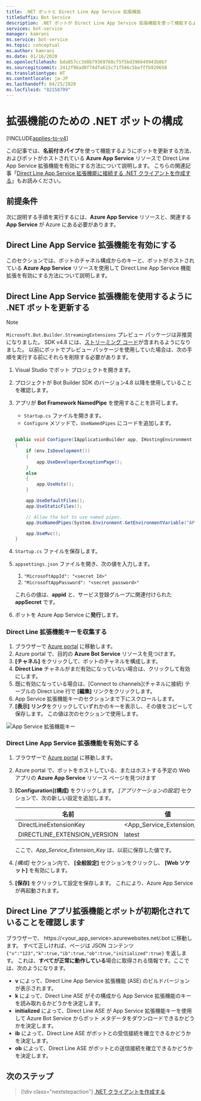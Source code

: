 ```yaml
---
title: .NET ボットと Direct Line App Service 拡張機能
titleSuffix: Bot Service
description: .NET ボットが Direct Line App Service 拡張機能を使って機能するようにする
services: bot-service
manager: kamrani
ms.service: bot-service
ms.topic: conceptual
ms.author: kamrani
ms.date: 01/16/2020
ms.openlocfilehash: bda857cc3d0b79369760cf5f5bd396649943b8b7
ms.sourcegitcommit: 2412f96ad8f74dfa615c71f566c5befffb920658
ms.translationtype: HT
ms.contentlocale: ja-JP
ms.lasthandoff: 04/25/2020
ms.locfileid: "82158799"
---
```

# <a name="configure-net-bot-for-extension"></a>拡張機能のための .NET ボットの構成

[!INCLUDE[applies-to-v4](includes/applies-to.md)]

この記事では、**名前付きパイプ**を使って機能するようにボットを更新する方法、およびボットがホストされている **Azure App Service** リソースで Direct Line App Service 拡張機能を有効にする方法について説明します。 こちらの関連記事「[Direct Line App Service 拡張機能に接続する .NET クライアントを作成する](bot-service-channel-directline-extension-net-client.md)」もお読みください。


## <a name="prerequisites"></a>前提条件

次に説明する手順を実行するには、**Azure App Service** リソースと、関連する **App Service** が Azure にある必要があります。

## <a name="enable-direct-line-app-service-extension"></a>Direct Line App Service 拡張機能を有効にする

このセクションでは、ボットのチャネル構成からのキーと、ボットがホストされている **Azure App Service** リソースを使用して Direct Line App Service 機能拡張を有効にする方法について説明します。

## <a name="update-net-bot-to-use-direct-line-app-service-extension"></a>Direct Line App Service 拡張機能を使用するように .NET ボットを更新する

> [!NOTE]   
> `Microsoft.Bot.Builder.StreamingExtensions` プレビュー パッケージは非推奨になりました。 SDK v4.8 には、[ストリーミング コード](https://github.com/microsoft/botbuilder-dotnet/tree/master/libraries/Microsoft.Bot.Builder/Streaming)が含まれるようになりました。 以前にボットでプレビュー パッケージを使用していた場合は、次の手順を実行する前にそれらを削除する必要があります。 

1. Visual Studio でボット プロジェクトを開きます。
2. プロジェクトが Bot Builder SDK のバージョン4.8 以降を使用していることを確認します。
3. アプリが **Bot Framework NamedPipe** を使用することを許可します。
    - `Startup.cs` ファイルを開きます。
    - ``Configure`` メソッドで、``UseNamedPipes`` にコードを追加します。

    ```csharp

    public void Configure(IApplicationBuilder app, IHostingEnvironment env)
    {
        if (env.IsDevelopment())
        {
            app.UseDeveloperExceptionPage();
        }
        else
        {
            app.UseHsts();
        }

        app.UseDefaultFiles();
        app.UseStaticFiles();

        // Allow the bot to use named pipes.
        app.UseNamedPipes(System.Environment.GetEnvironmentVariable("APPSETTING_WEBSITE_SITE_NAME") + ".directline");

        app.UseMvc();
    }
    ```

4. `Startup.cs` ファイルを保存します。
5. `appsettings.json` ファイルを開き、次の値を入力します。
    1. `"MicrosoftAppId": "<secret Id>"`
    2. `"MicrosoftAppPassword": "<secret password>"`

    これらの値は、**appid** と、サービス登録グループに関連付けられた **appSecret** です。

6. ボットを Azure App Service に**発行**します。

### <a name="gather-your-direct-line-extension-keys"></a>Direct Line 拡張機能キーを収集する

1. ブラウザーで [Azure portal](https://portal.azure.com/) に移動します。
1. Azure portal で、目的の **Azure Bot Service** リソースを見つけます。
1. **[チャネル]** をクリックして、ボットのチャネルを構成します。
1. **Direct Line** チャネルがまだ有効になっていない場合は、クリックして有効にします。
1. 既に有効になっている場合は、[Connect to channels]\(チャネルに接続\) テーブルの Direct Line 行で **[編集]** リンクをクリックします。
1. App Service 拡張機能キーのセクションまで下にスクロールします。
1. **[表示] リンク**をクリックしていずれかのキーを表示し、その値をコピーして保存します。 この値は次のセクションで使用します。

![App Service 拡張機能キー](./media/channels/direct-line-extension-extension-keys.png)

### <a name="enable-the-direct-line-app-service-extension"></a>Direct Line App Service 拡張機能を有効にする

1. ブラウザーで [Azure portal](https://portal.azure.com/) に移動します。
1. Azure portal で、ボットをホストしている、またはホストする予定の Web アプリの **Azure App Service** リソース ページを見つけます
1. **[Configuration]\(構成\)** をクリックします。 *[アプリケーションの設定]* セクションで、次の新しい設定を追加します。

    |名前|値|
    |---|---|
    |DirectLineExtensionKey|<App_Service_Extension_Key>|
    |DIRECTLINE_EXTENSION_VERSION|latest|

    ここで、*App_Service_Extension_Key* は、以前に保存した値です。

1. *[構成]* セクション内で、 **[全般設定]** セクションをクリックし、 **[Web ソケット]** を有効にします。
1. **[保存]** をクリックして設定を保存します。 これにより、Azure App Service が再起動されます。

## <a name="confirm-direct-line-app-extension-and-the-bot-are-initialized"></a>Direct Line アプリ拡張機能とボットが初期化されていることを確認します

ブラウザーで、 https://<your_app_service>.azurewebsites.net/.bot に移動します。
すべて正しければ、ページは JSON コンテンツ `{"v":"123","k":true,"ib":true,"ob":true,"initialized":true}` を返します。 これは、**すべてが正常に動作している**場合に取得される情報です。ここでは、次のようになります。

- **v** によって、Direct Line App Service 拡張機能 (ASE) のビルドバージョンが表示されます。
- **k** によって、Direct Line ASE がその構成から App Service 拡張機能のキーを読み取れるかどうかを決定します。
- **initialized** によって、Direct Line ASE が App Service 拡張機能キーを使用して Azure Bot Service からボット メタデータをダウンロードできるかどうかを決定します。
- **ib** によって、Direct Line ASE がボットとの受信接続を確立できるかどうかを決定します。
- **ob** によって、Direct Line ASE がボットとの送信接続を確立できるかどうかを決定します。

## <a name="next-steps"></a>次のステップ

> [!div class="nextstepaction"]
> [.NET クライアントを作成する](./bot-service-channel-directline-extension-net-client.md)

